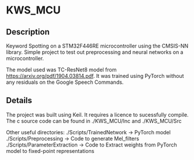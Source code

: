 # KWS_MCU

## Description

Keyword Spotting on a STM32F446RE microcontroller using the CMSIS-NN library. Simple project to test out preprocessing and neural networks on a microcontroller. 

The model used was TC-ResNet8 model from https://arxiv.org/pdf/1904.03814.pdf. It was trained using PyTorch without any residuals on the Google Speech Commands. 

## Details

The project was built using Keil. It requires a licence to sucessfully compile. 
The c source code can be found in ./KWS_MCU/Inc and ./KWS_MCU/Src 

Other useful directories:
./Scripts/TrainedNetwork -> PyTorch model 
./Scripts/Preprocessing -> Code to generate Mel_filters 
./Scripts/ParameterExtraction -> Code to Extract weights from PyTorch model to fixed-point representations 



